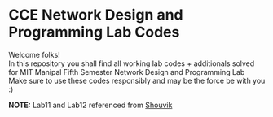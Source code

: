 # CCE Network Design and Programming Lab Codes

Welcome folks!\
In this repository you shall find all working lab codes + additionals solved for MIT Manipal Fifth Semester Network Design and Programming Lab\
Make sure to use these codes responsibly and may be the force be with you :)

**NOTE:** Lab11 and Lab12 referenced from [Shouvik](https://github.com/k1voh/CCE_SEM_V/tree/main/Network%20Design%20and%20Programming%20Lab)